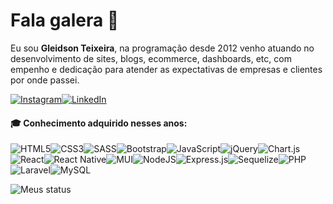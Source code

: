 
# Fala galera :metal:

Eu sou __Gleidson Teixeira__, na programação desde 2012 venho atuando no desenvolvimento de sites, blogs, ecommerce, dashboards, etc, com empenho e dedicação para atender as expectativas de empresas e clientes por onde passei.


[![Instagram](https://img.shields.io/badge/Instagram-%23E4405F.svg?style=for-the-badge&logo=Instagram&logoColor=white)](https://www.instagram.com/gleidsondeveloper)[![LinkedIn](https://img.shields.io/badge/linkedin-%230077B5.svg?style=for-the-badge&logo=linkedin&logoColor=white)](https://www.linkedin.com/in/gleidson-teixeira/)
<!-- [![YouTube](https://img.shields.io/badge/YouTube-%23FF0000.svg?style=for-the-badge&logo=YouTube&logoColor=white)](https://www.youtube.com/channel/UCKEsrPEIsH5ZvESF2hcZezg) -->



#### :mortar_board: Conhecimento adquirido nesses anos:
![HTML5](https://img.shields.io/badge/html5-%23E34F26.svg?style=for-the-badge&logo=html5&logoColor=white)![CSS3](https://img.shields.io/badge/css3-%231572B6.svg?style=for-the-badge&logo=css3&logoColor=white)![SASS](https://img.shields.io/badge/SASS-hotpink.svg?style=for-the-badge&logo=SASS&logoColor=white)![Bootstrap](https://img.shields.io/badge/bootstrap-%23563D7C.svg?style=for-the-badge&logo=bootstrap&logoColor=white)![JavaScript](https://img.shields.io/badge/JavaScript-F7DF1E?style=for-the-badge&logo=javascript&logoColor=black)![jQuery](https://img.shields.io/badge/jquery-%230769AD.svg?style=for-the-badge&logo=jquery&logoColor=white)![Chart.js](https://img.shields.io/badge/chart.js-F5788D.svg?style=for-the-badge&logo=chart.js&logoColor=white)![React](https://img.shields.io/badge/react-%2320232a.svg?style=for-the-badge&logo=react&logoColor=%2361DAFB)![React Native](https://img.shields.io/badge/react_native-%2320232a.svg?style=for-the-badge&logo=react&logoColor=%2361DAFB)![MUI](https://img.shields.io/badge/MUI-%230081CB.svg?style=for-the-badge&logo=mui&logoColor=white)![NodeJS](https://img.shields.io/badge/node.js-6DA55F?style=for-the-badge&logo=node.js&logoColor=white)![Express.js](https://img.shields.io/badge/express.js-%23404d59.svg?style=for-the-badge&logo=express&logoColor=%2361DAFB)![Sequelize](https://img.shields.io/badge/Sequelize-52B0E7?style=for-the-badge&logo=Sequelize&logoColor=white)![PHP](https://img.shields.io/badge/php-%23777BB4.svg?style=for-the-badge&logo=php&logoColor=white)![Laravel](https://img.shields.io/badge/laravel-%23FF2D20.svg?style=for-the-badge&logo=laravel&logoColor=white)![MySQL](https://img.shields.io/badge/mysql-%2300f.svg?style=for-the-badge&logo=mysql&logoColor=white)

<!-- 
![cypress](https://img.shields.io/badge/-cypress-%23E5E5E5?style=for-the-badge&logo=cypress&logoColor=058a5e)
![Jest](https://img.shields.io/badge/-jest-%23C21325?style=for-the-badge&logo=jest&logoColor=white)
![TypeScript](https://img.shields.io/badge/typescript-%23007ACC.svg?style=for-the-badge&logo=typescript&logoColor=white) -->


![Meus status](https://github-readme-stats.vercel.app/api?username=gleidsonteixeira&border_color=444c56&title_color=adbac7&bg_color=00000000)

<!-- &theme=transparent -->